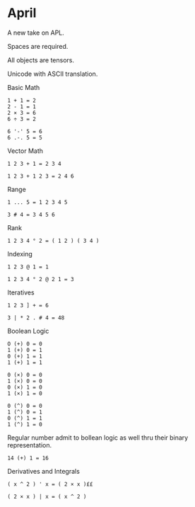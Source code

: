 # April

A new take on APL.

Spaces are required.

All objects are tensors.

Unicode with ASCII translation.

Basic Math

    1 + 1 = 2
    2 - 1 = 1
    2 × 3 = 6
    6 ÷ 3 = 2

    6 '-' 5 = 6
    6 .-. 5 = 5

Vector Math

    1 2 3 + 1 = 2 3 4 

    1 2 3 + 1 2 3 = 2 4 6

Range

    1 ... 5 = 1 2 3 4 5

    3 # 4 = 3 4 5 6

Rank

    1 2 3 4 ° 2 = ( 1 2 ) ( 3 4 )

Indexing

    1 2 3 @ 1 = 1

    1 2 3 4 ° 2 @ 2 1 = 3

Iteratives

    1 2 3 ] + = 6

    3 | * 2 . # 4 = 48


Boolean Logic

    O (+) 0 = 0
    1 (+) 0 = 1
    0 (+) 1 = 1
    1 (+) 1 = 1

    0 (×) 0 = 0
    1 (×) 0 = 0
    0 (×) 1 = 0
    1 (×) 1 = 0

    0 (^) 0 = 0
    1 (^) 0 = 1
    0 (^) 1 = 1
    1 (^) 1 = 0

Regular number admit to bollean logic as well thru their binary representation.

    14 (+) 1 = 16



Derivatives and Integrals

    ( x ^ 2 ) ' x = ( 2 × x )££

    ( 2 × x ) | x = ( x ^ 2 )


